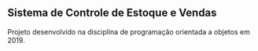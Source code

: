 ## Sistema de Controle de Estoque e Vendas

Projeto desenvolvido na disciplina de programação orientada a objetos em 2019.